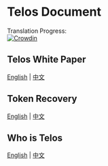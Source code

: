 # Telos Document

Translation Progress:  
[![Crowdin](https://d322cqt584bo4o.cloudfront.net/telos-docs/localized.svg)](https://crowdin.com/project/telos-docs)

## Telos White Paper 
[English](./TelosWhitePaper.md.md) | [中文](./zh-CN/TelosWhitePaper.md)

## Token Recovery
[English](./TelosLostKeyRecoveryPortal.md) | [中文](./zh-CN/TelosLostKeyRecoveryPortal.md)

## Who is Telos
[English](./WhoisTelos.md) | [中文](./zh-CN/WhoisTelos_zh-CN.md)
